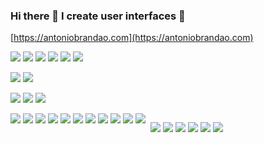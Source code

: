 ### Hi there 👋 I create user interfaces 🌱

<!--
**antoniobrandao/antoniobrandao** is a ✨ _special_ ✨ repository because its `README.md` (this file) appears on your GitHub profile.

Here are some ideas to get you started:

- 🔭 I’m currently working on ...
- 🌱 I’m currently learning ...
- 👯 I’m looking to collaborate on ...
- 🤔 I’m looking for help with ...
- 💬 Ask me about ...
- 📫 How to reach me: ...
- 😄 Pronouns: ...
- ⚡ Fun fact: ...
-->

[https://antoniobrandao.com](https://antoniobrandao.com)

<p>
  <img src="https://img.shields.io/badge/UI-Design-8A2BE2"/>
  <img src="https://img.shields.io/badge/Product-Design-8A2BE2"/>
  <img src="https://img.shields.io/badge/UX-8A2BE2"/>
  <img src="https://img.shields.io/badge/Frontend-8A2BE2"/>
  <img src="https://img.shields.io/badge/Mobile-8A2BE2"/>
  <img src="https://img.shields.io/badge/Sound-Design-8A2BE2"/>
</p>

<p>
  <a href="https://www.linkedin.com/in/antoniobrandao/"><img src="https://img.shields.io/badge/-LinkedIn-blue?style=flat&logo=LinkedIn&logoColor=white"/></a>
  <a href="https://calendly.com/antoniobrandao"><img src="https://img.shields.io/badge/-Schedule%20meeting-0094F5?style=flat&logo=calendly&logoColor=white"/></a>
</p>
<p>
  <img src="https://img.shields.io/badge/-Figma-2c3e50?style=flat&logo=Figma&labelColor=34495e"/>
  <img src="https://img.shields.io/badge/-Photoshop-2c3e50?style=flat&logo=Photoshop&labelColor=34495e"/>
  <img src="https://img.shields.io/badge/-Illustrator-2c3e50?style=flat&logo=Illustrator&labelColor=34495e"/>
</p>

<div style="display: flex; gap: 4px;">
  <img src="https://img.shields.io/badge/-Typescript-2c3e50?style=flat&logo=Typescript&labelColor=34495e"/>
  <img src="https://img.shields.io/badge/-JavaScript-2c3e50?style=flat&logo=Javascript&labelColor=34495e"/>
  <img src="https://img.shields.io/badge/-React-2c3e50?style=flat&logo=React&labelColor=34495e"/>
  <img src="https://img.shields.io/badge/-Next.js-2c3e50?style=flat&logo=Next.js&labelColor=34495e"/>
  <img src="https://img.shields.io/badge/-TailwindCSS-2c3e50?style=flat&logo=TailwindCSS&labelColor=34495e"/>
  <img src="https://img.shields.io/badge/-NodeJs-2c3e50?style=flat&logo=Node.js&labelColor=34495e"/>
  <img src="https://img.shields.io/badge/-Three.js-2c3e50?style=flat&logo=Three.js&labelColor=34495e"/>
  <img src="https://img.shields.io/badge/-React Native-2c3e50?style=flat&logo=React&labelColor=34495e"/>
  <img src="https://img.shields.io/badge/-Expo-2c3e50?style=flat&logo=Expo&labelColor=34495e"/>
  <img src="https://img.shields.io/badge/-Swift-2c3e50?style=flat&logo=Swift&labelColor=34495e"/>
  <img src="https://img.shields.io/badge/-Stripe-2c3e50?style=flat&logo=Stripe&labelColor=34495e"/>
</p>
<p>
  <img src="https://img.shields.io/badge/-Sanity-2c3e50?style=flat&logo=Sanity&labelColor=34495e"/>
  <img src="https://img.shields.io/badge/-Prismic-2c3e50?style=flat&logo=Prismic&labelColor=34495e"/>
  <img src="https://img.shields.io/badge/-Contentful-2c3e50?style=flat&logo=Contentful&labelColor=34495e"/>
  <img src="https://img.shields.io/badge/-MongoDB-2c3e50?style=flat&logo=MongoDB&labelColor=34495e"/>
</p>
<p>
  <img src="https://img.shields.io/badge/-Ableton_Live-2c3e50?style=flat"/>
  <img src="https://img.shields.io/badge/-AudioKit-2c3e50?style=flat"/>
</p>

